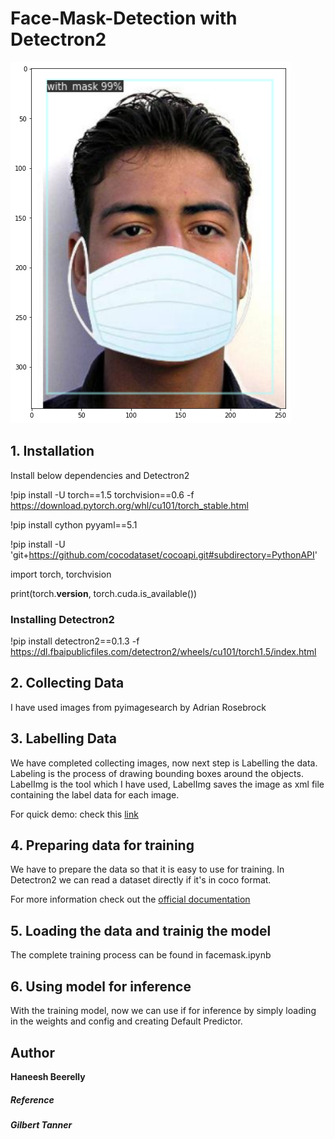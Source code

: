 # Face-Mask-Detection with Detectron2
![detection example](image/image1.png)

## 1. Installation
Install below dependencies and Detectron2

!pip install -U torch==1.5 torchvision==0.6 -f https://download.pytorch.org/whl/cu101/torch_stable.html

!pip install cython pyyaml==5.1

!pip install -U 'git+https://github.com/cocodataset/cocoapi.git#subdirectory=PythonAPI'

import torch, torchvision

print(torch.__version__, torch.cuda.is_available())

### Installing Detectron2
!pip install detectron2==0.1.3 -f https://dl.fbaipublicfiles.com/detectron2/wheels/cu101/torch1.5/index.html

## 2. Collecting Data

I have used images from pyimagesearch by Adrian Rosebrock

## 3. Labelling Data
We have completed collecting images, now next step is Labelling the data. Labeling is the process of drawing bounding boxes around the objects.
LabelImg is the tool which I have used, LabelImg saves the image as xml file containing the label data for each image.

For quick demo: check this [link](LabelImg.mp4)

## 4. Preparing data for training
We have to prepare the data so that it is easy to use for training.
In Detectron2 we can read a dataset directly if it's in coco format.

For more information check out the [official documentation](https://detectron2.readthedocs.io/tutorials/datasets.html#register-a-dataset)

## 5. Loading the data and trainig the model
The complete training process can be found in facemask.ipynb []()

## 6. Using model for inference
With the training model, now we can use if for inference by simply loading in the weights and config and creating Default Predictor.

## Author 
  **Haneesh Beerelly**
##### Reference
  ***Gilbert Tanner***
